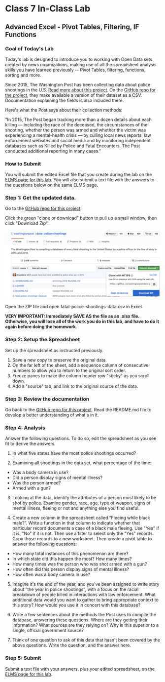 # Class 7 In-Class Lab
## Advanced Excel - Pivot Tables, Filtering, IF Functions

### Goal of Today's Lab
Today's lab is designed to introduce you to working with Open Data sets created by news organizations, making use of all the spreadsheet analysis skills you have learned previously -- Pivot Tables, filtering, functions, sorting and more.

Since 2015, The Washington Post has been collecting data about police shootings in the U.S. [Read more about this project](https://www.washingtonpost.com/graphics/2018/national/police-shootings-2018/?utm_term=.8fd2a67a7588). On the [GitHub repo for the project](https://github.com/washingtonpost/data-police-shootings), they make available a version of their dataset as a CSV. Documentation explaining the fields is also included there.  

Here's what the Post says about their collection methods:  

"In 2015, The Post began tracking more than a dozen details about each killing — including the race of the deceased, the circumstances of the shooting, whether the person was armed and whether the victim was experiencing a mental-health crisis — by culling local news reports, law enforcement websites and social media and by monitoring independent databases such as Killed by Police and Fatal Encounters. The Post conducted additional reporting in many cases."

### How to Submit

You will submit the edited Excel file that you create during the lab on the [ELMS page for this lab](https://umd.instructure.com/courses/1259604/assignments/4811984).  You will also submit a text file with the answers to the questions below on the same ELMS page.    

### Step 1: Get the updated data.

Go to the [GitHub repo for this project](https://github.com/washingtonpost/data-police-shootings).

Click the green "clone or download" button to pull up a small window, then click "Download Zip".  

![A.png](files/A.png)

Open the ZIP file and open fatal-police-shootings-data.csv in Excel.

**VERY IMPORTANT: Immediately SAVE AS the file as an .xlsx file.  Otherwise, you will lose all of the work you do in this lab, and have to do it again before doing the homework**.

### Step 2: Setup the Spreadsheet

Set up the spreadsheet as instructed previously.

1. Save a new copy to preserve the original data.
2. On the far left of the sheet, add a sequence column of consecutive numbers to allow you to return to the original sort order.
3. Freeze panes to make the column header row "sticky" as you scroll down.
4. Add a "source" tab, and link to the original source of the data.

### Step 3: Review the documentation

Go back to the [GitHub repo for this project](https://github.com/washingtonpost/data-police-shootings).  Read the README.md file to develop a better understanding of what's in it.

### Step 4: Analysis

Answer the following questions.  To do so, edit the spreadsheet as you see fit to derive the answers.

1. In what five states have the most police shootings occurred?

2. Examining all shootings in the data set, what percentage of the time:
  * Was a body camera in use?
  * Did a person display signs of mental illness?
  * Was the person armed?
  * Armed with a gun?

3. Looking at the data, identify the attributes of a person most likely to be shot by police. Examine gender, race, age, type of weapon, signs of mental illness, fleeing or not and anything else you find useful.

4. Create a new column in the spreadsheet called “Fleeing while black male?”.  Write a function in that column to indicate whether that particular record documents a case of a black male fleeing.  Use "Yes" if it is, "No" if it is not. Then use a filter to select only the "Yes" records.  Copy those records to a new worksheet.  Then create a pivot table to answer the following questions:
* How many total instances of this phenomenon are there?
* In which state did this happen the most? How many times?
* How many times was the person who was shot armed with a gun?
* How often did this person display signs of mental illness?
* How often was a body camera in use?

5.  Imagine it's the end of the year, and you've been assigned to write story about "the year in police shootings", with a focus on the racial breakdown of people killed in interactions with law enforcement.  What additional data would you want to gather to bring appropriate context to this story? How would you use it in concert with this database?  

6. Write a few sentences about the methods the Post uses to compile the database, answering these questions.  Where are they getting their information? What sources are they relying on?  Why is this superior to a single, official government source?

7.  Think of one question to ask of this data that hasn't been covered by the above questions.  Write the question, and the answer here.

### Step 5: Submit

Submit a text file with your answers, plus your edited spreadsheet, on the [ELMS page for this lab](https://umd.instructure.com/courses/1259604/assignments/4811984).
